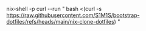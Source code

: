 nix-shell -p curl --run "
bash <(curl -s https://raw.githubusercontent.com/S1M1S/bootstrap-dotfiles/refs/heads/main/nix-clone-dotfiles)
"
